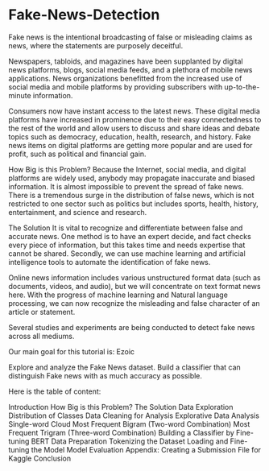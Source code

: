 # Fake-News-Detection

Fake news is the intentional broadcasting of false or misleading claims as news, where the statements are purposely deceitful.

Newspapers, tabloids, and magazines have been supplanted by digital news platforms, blogs, social media feeds, and a plethora of mobile news applications. News organizations benefitted from the increased use of social media and mobile platforms by providing subscribers with up-to-the-minute information.

Consumers now have instant access to the latest news. These digital media platforms have increased in prominence due to their easy connectedness to the rest of the world and allow users to discuss and share ideas and debate topics such as democracy, education, health, research, and history. Fake news items on digital platforms are getting more popular and are used for profit, such as political and financial gain.

How Big is this Problem?
Because the Internet, social media, and digital platforms are widely used, anybody may propagate inaccurate and biased information. It is almost impossible to prevent the spread of fake news. There is a tremendous surge in the distribution of false news, which is not restricted to one sector such as politics but includes sports, health, history, entertainment, and science and research.

The Solution
It is vital to recognize and differentiate between false and accurate news. One method is to have an expert decide, and fact checks every piece of information, but this takes time and needs expertise that cannot be shared. Secondly, we can use machine learning and artificial intelligence tools to automate the identification of fake news.

Online news information includes various unstructured format data (such as documents, videos, and audio), but we will concentrate on text format news here. With the progress of machine learning and Natural language processing, we can now recognize the misleading and false character of an article or statement.

Several studies and experiments are being conducted to detect fake news across all mediums.

Our main goal for this tutorial is:
Ezoic

Explore and analyze the Fake News dataset.
Build a classifier that can distinguish Fake news with as much accuracy as possible.

Here is the table of content:

Introduction
How Big is this Problem?
The Solution
Data Exploration
Distribution of Classes
Data Cleaning for Analysis
Explorative Data Analysis
Single-word Cloud
Most Frequent Bigram (Two-word Combination)
Most Frequent Trigram (Three-word Combination)
Building a Classifier by Fine-tuning BERT
Data Preparation
Tokenizing the Dataset
Loading and Fine-tuning the Model
Model Evaluation
Appendix: Creating a Submission File for Kaggle
Conclusion

